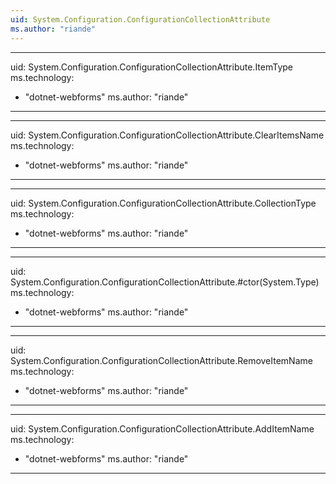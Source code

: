 ```yaml
---
uid: System.Configuration.ConfigurationCollectionAttribute
ms.author: "riande"
---
```


---
uid: System.Configuration.ConfigurationCollectionAttribute.ItemType
ms.technology: 
  - "dotnet-webforms"
ms.author: "riande"
---

---
uid: System.Configuration.ConfigurationCollectionAttribute.ClearItemsName
ms.technology: 
  - "dotnet-webforms"
ms.author: "riande"
---

---
uid: System.Configuration.ConfigurationCollectionAttribute.CollectionType
ms.technology: 
  - "dotnet-webforms"
ms.author: "riande"
---

---
uid: System.Configuration.ConfigurationCollectionAttribute.#ctor(System.Type)
ms.technology: 
  - "dotnet-webforms"
ms.author: "riande"
---

---
uid: System.Configuration.ConfigurationCollectionAttribute.RemoveItemName
ms.technology: 
  - "dotnet-webforms"
ms.author: "riande"
---

---
uid: System.Configuration.ConfigurationCollectionAttribute.AddItemName
ms.technology: 
  - "dotnet-webforms"
ms.author: "riande"
---
